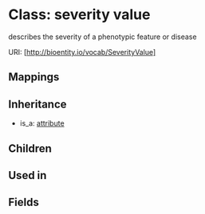 # Class: severity value


describes the severity of a phenotypic feature or disease

URI: [http://bioentity.io/vocab/SeverityValue]
## Mappings

## Inheritance

 *  is_a: [attribute](Attribute.md)
## Children

## Used in

## Fields

